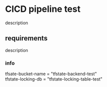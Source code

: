 # CICD pipeline test
description

## requirements
description 

### info
  tfsate-bucket-name = "tfstate-backend-test"  
  tfstate-locking-db = "tfstate-locking-table-test"  
